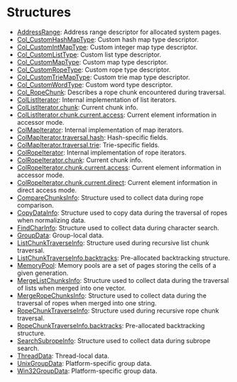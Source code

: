 # Structures

* [AddressRange](struct_address_range.md#struct_address_range): Address range descriptor for allocated system pages.
* [Col\_CustomHashMapType](struct_col___custom_hash_map_type.md#struct_col___custom_hash_map_type): Custom hash map type descriptor.
* [Col\_CustomIntMapType](struct_col___custom_int_map_type.md#struct_col___custom_int_map_type): Custom integer map type descriptor.
* [Col\_CustomListType](struct_col___custom_list_type.md#struct_col___custom_list_type): Custom list type descriptor.
* [Col\_CustomMapType](struct_col___custom_map_type.md#struct_col___custom_map_type): Custom map type descriptor.
* [Col\_CustomRopeType](struct_col___custom_rope_type.md#struct_col___custom_rope_type): Custom rope type descriptor.
* [Col\_CustomTrieMapType](struct_col___custom_trie_map_type.md#struct_col___custom_trie_map_type): Custom trie map type descriptor.
* [Col\_CustomWordType](struct_col___custom_word_type.md#struct_col___custom_word_type): Custom word type descriptor.
* [Col\_RopeChunk](struct_col___rope_chunk.md#struct_col___rope_chunk): Describes a rope chunk encountered during traversal.
* [ColListIterator](struct_col_list_iterator.md#struct_col_list_iterator): Internal implementation of list iterators.
* [ColListIterator.chunk](struct_col_list_iterator_8chunk.md#struct_col_list_iterator_8chunk): Current chunk info.
* [ColListIterator.chunk.current.access](struct_col_list_iterator_8chunk_8current_8access.md#struct_col_list_iterator_8chunk_8current_8access): Current element information in accessor mode.
* [ColMapIterator](struct_col_map_iterator.md#struct_col_map_iterator): Internal implementation of map iterators.
* [ColMapIterator.traversal.hash](struct_col_map_iterator_8traversal_8hash.md#struct_col_map_iterator_8traversal_8hash): Hash-specific fields.
* [ColMapIterator.traversal.trie](struct_col_map_iterator_8traversal_8trie.md#struct_col_map_iterator_8traversal_8trie): Trie-specific fields.
* [ColRopeIterator](struct_col_rope_iterator.md#struct_col_rope_iterator): Internal implementation of rope iterators.
* [ColRopeIterator.chunk](struct_col_rope_iterator_8chunk.md#struct_col_rope_iterator_8chunk): Current chunk info.
* [ColRopeIterator.chunk.current.access](struct_col_rope_iterator_8chunk_8current_8access.md#struct_col_rope_iterator_8chunk_8current_8access): Current element information in accessor mode.
* [ColRopeIterator.chunk.current.direct](struct_col_rope_iterator_8chunk_8current_8direct.md#struct_col_rope_iterator_8chunk_8current_8direct): Current element information in direct access mode.
* [CompareChunksInfo](struct_compare_chunks_info.md#struct_compare_chunks_info): Structure used to collect data during rope comparison.
* [CopyDataInfo](struct_copy_data_info.md#struct_copy_data_info): Structure used to copy data during the traversal of ropes when normalizing data.
* [FindCharInfo](struct_find_char_info.md#struct_find_char_info): Structure used to collect data during character search.
* [GroupData](struct_group_data.md#struct_group_data): Group-local data.
* [ListChunkTraverseInfo](struct_list_chunk_traverse_info.md#struct_list_chunk_traverse_info): Structure used during recursive list chunk traversal.
* [ListChunkTraverseInfo.backtracks](struct_list_chunk_traverse_info_8backtracks.md#struct_list_chunk_traverse_info_8backtracks): Pre-allocated backtracking structure.
* [MemoryPool](struct_memory_pool.md#struct_memory_pool): Memory pools are a set of pages storing the cells of a given generation.
* [MergeListChunksInfo](struct_merge_list_chunks_info.md#struct_merge_list_chunks_info): Structure used to collect data during the traversal of lists when merged into one vector.
* [MergeRopeChunksInfo](struct_merge_rope_chunks_info.md#struct_merge_rope_chunks_info): Structure used to collect data during the traversal of ropes when merged into one string.
* [RopeChunkTraverseInfo](struct_rope_chunk_traverse_info.md#struct_rope_chunk_traverse_info): Structure used during recursive rope chunk traversal.
* [RopeChunkTraverseInfo.backtracks](struct_rope_chunk_traverse_info_8backtracks.md#struct_rope_chunk_traverse_info_8backtracks): Pre-allocated backtracking structure.
* [SearchSubropeInfo](struct_search_subrope_info.md#struct_search_subrope_info): Structure used to collect data during subrope search.
* [ThreadData](struct_thread_data.md#struct_thread_data): Thread-local data.
* [UnixGroupData](struct_unix_group_data.md#struct_unix_group_data): Platform-specific group data.
* [Win32GroupData](struct_win32_group_data.md#struct_win32_group_data): Platform-specific group data.